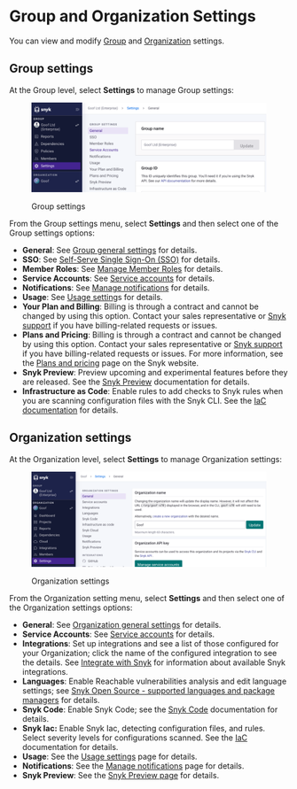 # Group and Organization Settings

You can view and modify [Group](group-and-organization-settings.md#group-settings) and [Organization](group-and-organization-settings.md#organization-settings) settings.

## Group settings

At the Group level, select **Settings** to manage Group settings:

<div align="left"><figure><img src="../../.gitbook/assets/Screenshot 2023-04-26 at 12.57.49.png" alt="Group settings"><figcaption><p>Group settings</p></figcaption></figure></div>

From the Group settings menu, select **Settings** and then select one of the Group settings options:

* **General**: See [Group general settings](groups/group-general-settings.md) for details.
* **SSO**: See [Self-Serve Single Sign-On (SSO)](../../enterprise-configuration/single-sign-on-sso-for-authentication-to-snyk/configure-self-serve-single-sign-on-sso/) for details.
* **Member Roles**: See [Manage Member Roles](../manage-permissions-and-roles/user-role-management.md) for details.
* **Service Accounts**: See [Service accounts](../../enterprise-configuration/service-accounts/) for details.
* **Notifications**: See [Manage notifications](../manage-notifications.md) for details.
* **Usage**: See [Usage setting](usage-settings.md)s for details.
* **Your Plan and Billing**: Billing is through a contract and cannot be changed by using this option. Contact your sales representative or [Snyk support](https://support.snyk.io/hc/en-us/requests/new) if you have billing-related requests or issues.
* **Plans and Pricing**: Billing is through a contract and cannot be changed by using this option. Contact your sales representative or [Snyk support](https://support.snyk.io/hc/en-us/requests/new) if you have billing-related requests or issues. For more information, see the [Plans and pricing](https://snyk.io/plans/) page on the Snyk website.
* **Snyk Preview**: Preview upcoming and experimental features before they are released. See the [Snyk Preview](../snyk-preview.md) documentation for details.
* **Infrastructure as Code**: Enable rules to add checks to Snyk rules when you are scanning configuration files with the Snyk CLI. See the [IaC documentation](../../scan-with-snyk/snyk-iac/) for details.

## Organization settings

At the Organization level, select **Settings** to manage Organization settings:

<div align="left"><figure><img src="../../.gitbook/assets/Screenshot 2023-04-26 at 12.59.45.png" alt="Organization settings"><figcaption><p>Organization settings</p></figcaption></figure></div>

From the Organization setting menu, select **Settings** and then select one of the Organization settings options:

* **General**: See [Organization general settings](organizations/organization-general-settings.md) for details.
* **Service Accounts**: See [Service accounts](../../enterprise-configuration/service-accounts/) for details.
* **Integrations**: Set up integrations and see a list of those configured for your Organization; click the name of the configured integration to see the details. See [Integrate with Snyk](https://docs.snyk.io/integrations) for information about available Snyk integrations.
* **Languages**: Enable Reachable vulnerabilities analysis and edit language settings; see [Snyk Open Source - supported languages and package managers](../../supported-languages-package-managers-and-frameworks/) for details.
* **Snyk Code**: Enable Snyk Code; see the [Snyk Code](../../scan-with-snyk/snyk-code/) documentation for details.
* **Snyk Iac:** Enable Snyk Iac, detecting configuration files, and rules. Select severity levels for configurations scanned. See the [IaC ](../../scan-with-snyk/snyk-iac/scan-your-iac-source-code/)documentation for details.
* **Usage**: See the [Usage settings](usage-settings.md) page for details.
* **Notifications**: See the [Manage notifications](../manage-notifications.md) page for details.
* **Snyk Preview**: See the [Snyk Preview page](../snyk-preview.md) for details.

